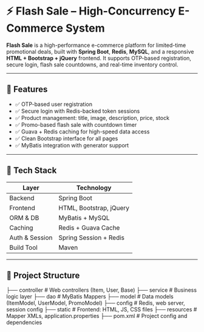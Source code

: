 # ⚡ Flash Sale – High-Concurrency E-Commerce System

**Flash Sale** is a high-performance e-commerce platform for limited-time promotional deals, built with **Spring Boot**, **Redis**, **MySQL**, and a responsive **HTML + Bootstrap + jQuery** frontend. It supports OTP-based registration, secure login, flash sale countdowns, and real-time inventory control.

---

## 🚀 Features

- ✅ OTP-based user registration
- ✅ Secure login with Redis-backed token sessions
- ✅ Product management: title, image, description, price, stock
- ✅ Promo-based flash sale with countdown timer
- ✅ Guava + Redis caching for high-speed data access
- ✅ Clean Bootstrap interface for all pages
- ✅ MyBatis integration with generator support

---

## 🧱 Tech Stack

| Layer          | Technology                    |
|----------------|-------------------------------|
| Backend        | Spring Boot                   |
| Frontend       | HTML, Bootstrap, jQuery       |
| ORM & DB       | MyBatis + MySQL               |
| Caching        | Redis + Guava Cache           |
| Auth & Session | Spring Session + Redis        |
| Build Tool     | Maven                         |

---

## 📁 Project Structure
├── controller # Web controllers (Item, User, Base) ├── service # Business logic layer ├── dao # MyBatis Mappers ├── model # Data models (ItemModel, UserModel, PromoModel) ├── config # Redis, web server, session config ├── static # Frontend: HTML, JS, CSS files ├── resources # Mapper XMLs, application.properties ├── pom.xml # Project config and dependencies
